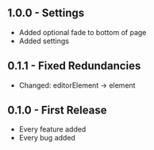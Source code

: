 ## 1.0.0 - Settings
* Added optional fade to bottom of page
* Added settings

## 0.1.1 - Fixed Redundancies
* Changed: editorElement -> element

## 0.1.0 - First Release
* Every feature added
* Every bug added
